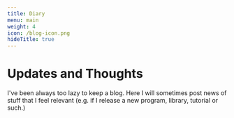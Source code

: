 ```yaml
---
title: Diary
menu: main
weight: 4
icon: /blog-icon.png
hideTitle: true
---
```

# Updates and Thoughts

I've been always too lazy to keep a blog. Here I will sometimes post news of stuff that I feel relevant (e.g. if
I release a new program, library, tutorial or such.)

